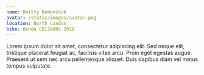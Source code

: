 ```yaml
---
name: Dmitry Demenchuk
avatar: /static/images/avatar.png
location: North London
bike: Honda CB1100RS 2018
---
```


Lorem ipsum dolor sit amet, consectetur adipiscing elit. Sed neque elit, tristique placerat feugiat ac, facilisis vitae arcu. Proin eget egestas augue. Praesent ut sem nec arcu pellentesque aliquet. Duis dapibus diam vel metus tempus vulputate.

